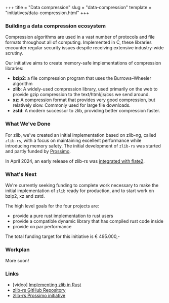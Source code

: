 +++
title = "Data compression"
slug = "data-compression"
template = "initiatives/data-compression.html"
+++

### Building a data compression ecosystem

Compression algorithms are used in a vast number of protocols and file formats throughout all of computing. Implemented in C, these libraries encounter regular security issues despite receiving extensive industry-wide scrutiny.

Our initiative aims to create memory-safe implementations of compression libraries:

- **bzip2**: a file compression program that uses the Burrows–Wheeler algorithm
- **zlib**: A widely-used compression library, used primarily on the web to provide gzip compression to the text/html/js/css we send around.
- **xz**: A compression format that provides very good compression, but relatively slow. Commonly used for large file downloads.
- **zstd**: A modern successor to zlib, providing better compression faster. 

### What We've Done

For zlib, we've created an initial implementation based on zlib-ng, called `zlib-rs`, with a focus on maintaining excellent performance while introducing memory safety. The initial development of `zlib-rs` was started and partly funded by [Prossimo](https://www.memorysafety.org/initiative/zlib/).

In April 2024, an early release of zlib-rs was [integrated with flate2](https://github.com/rust-lang/flate2-rs/releases/tag/1.0.29).

### What's Next

We're currently seeking funding to complete work necessary to make the initial implementation of `zlib` ready for production, and to start work on bzip2, xz and zstd. 

The high level goals for the four projects are:

- provide a pure rust implementation to rust users
- provide a compatible dynamic library that has compiled rust code inside
- provide on par performance

The total funding target for this initiative is € 495.000,-   

### Workplan

More soon!

<!-- For per project details, see [the workplan](/initiatives/workplan-data-compression). -->

### Links

- [video] [Implementing zlib in Rust](https://www.youtube.com/watch?v=mvzHQdCLkOY&list=PL8Q1w7Ff68DBZZbJt3ie5MUoJV5v2HeA7&index=11)
- [zlib-rs GitHub Repository](https://github.com/memorysafety/zlib-rs/)
- [zlib-rs Prossimo initiative](https://www.memorysafety.org/initiative/zlib/)

        